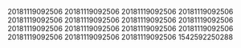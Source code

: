 20181119092506
20181119092506
20181119092506
20181119092506
20181119092506
20181119092506
20181119092506
20181119092506
20181119092506
20181119092506
20181119092506
20181119092506
20181119092506
20181119092506
20181119092506
1542592250288